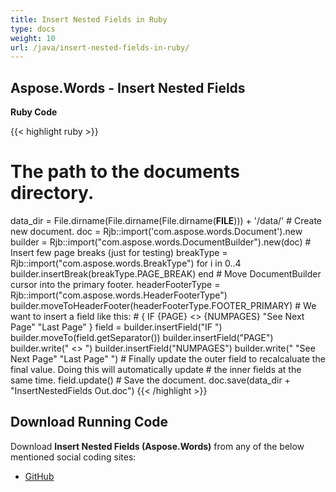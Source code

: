 ```yaml
---
title: Insert Nested Fields in Ruby
type: docs
weight: 10
url: /java/insert-nested-fields-in-ruby/
---
```


## **Aspose.Words - Insert Nested Fields**
**Ruby Code**

{{< highlight ruby >}}

# The path to the documents directory.
data_dir = File.dirname(File.dirname(File.dirname(__FILE__))) + '/data/'
\# Create new document.
doc = Rjb::import('com.aspose.words.Document').new
builder = Rjb::import("com.aspose.words.DocumentBuilder").new(doc)
\# Insert few page breaks (just for testing)
breakType = Rjb::import("com.aspose.words.BreakType")
for i in 0..4    
    builder.insertBreak(breakType.PAGE_BREAK)
end
\# Move DocumentBuilder cursor into the primary footer.
headerFooterType = Rjb::import("com.aspose.words.HeaderFooterType")
builder.moveToHeaderFooter(headerFooterType.FOOTER_PRIMARY)
\# We want to insert a field like this:
\# { IF {PAGE} <> {NUMPAGES} "See Next Page" "Last Page" }
field = builder.insertField("IF ")
builder.moveTo(field.getSeparator())
builder.insertField("PAGE")
builder.write(" <> ")
builder.insertField("NUMPAGES")
builder.write(" \"See Next Page\" \"Last Page\" ")
\# Finally update the outer field to recalcaluate the final value. Doing this will automatically update
\# the inner fields at the same time.
field.update()
\# Save the document.
doc.save(data_dir + "InsertNestedFields Out.doc")
{{< /highlight >}}
## **Download Running Code**
Download **Insert Nested Fields (Aspose.Words)** from any of the below mentioned social coding sites:

- [GitHub](https://github.com/aspose-words/Aspose.Words-for-Java/blob/master/Plugins/Aspose_Words_Java_for_Ruby/lib/asposewordsjavaforruby/insertnestedfields.rb)
